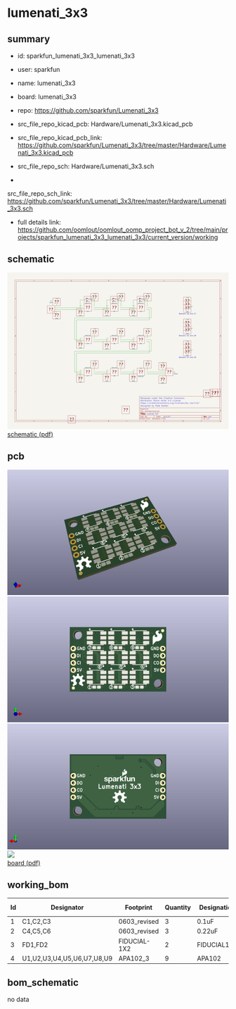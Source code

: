 # lumenati_3x3
 
## summary 
* id: sparkfun_lumenati_3x3_lumenati_3x3
* user: sparkfun
* name: lumenati_3x3
* board: lumenati_3x3
* repo: https://github.com/sparkfun/Lumenati_3x3
* src_file_repo_kicad_pcb: Hardware/Lumenati_3x3.kicad_pcb
* src_file_repo_kicad_pcb_link: https://github.com/sparkfun/Lumenati_3x3/tree/master/Hardware/Lumenati_3x3.kicad_pcb


* src_file_repo_sch: Hardware/Lumenati_3x3.sch
*
 src_file_repo_sch_link: https://github.com/sparkfun/Lumenati_3x3/tree/master/Hardware/Lumenati_3x3.sch
* full details link: https://github.com/oomlout/oomlout_oomp_project_bot_v_2/tree/main/projects/sparkfun_lumenati_3x3_lumenati_3x3/current_version/working  

## schematic  
![](working_schematic_600.png)  
[schematic (pdf)](working_schematic.pdf)  

## pcb  
![](working_3d_600.png) 
![](working_3d_front_600.png)  
![](working_3d_back_600.png)  
![](working_600.png)  
[board (pdf)](working.pdf)  

## working_bom
| Id | Designator | Footprint | Quantity | Designation | Supplier and ref |  | None | 
| --- | --- | --- | --- | --- | --- | --- | --- | 
| 1 | C1,C2,C3 | 0603_revised | 3 | 0.1uF |  |  | [''] | 
| 2 | C4,C5,C6 | 0603_revised | 3 | 0.22uF |  |  | [''] | 
| 3 | FD1,FD2 | FIDUCIAL-1X2 | 2 | FIDUCIAL1X2 |  |  | [''] | 
| 4 | U1,U2,U3,U4,U5,U6,U7,U8,U9 | APA102_3 | 9 | APA102 |  |  | [''] | 


## bom_schematic
no data


